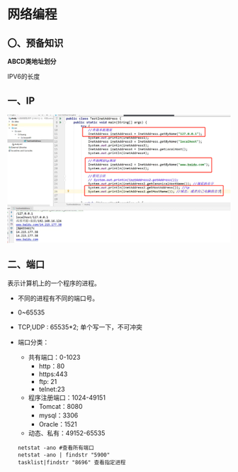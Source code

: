 # 网络编程

## 〇、预备知识

**ABCD类地址划分**

IPV6的长度



##  一、IP

![image-20210125103954009](网络编程.assets/image-20210125103954009.png)



## 二、端口

表示计算机上的一个程序的进程。

- 不同的进程有不同的端口号。

- 0~65535

- TCP,UDP : 65535*2; 单个写一下，不可冲突

- 端口分类：

  - 共有端口：0-1023
    - http：80
    - https:443
    - ftp: 21
    - telnet:23
  - 程序注册端口：1024-49151
    - Tomcat：8080
    - mysql：3306
    - Oracle：1521
  - 动态、私有：49152-65535

  ``` 
  netstat -ano #查看所有端口
  netstat -ano | findstr "5900"
  tasklist|findstr "8696" 查看指定进程
  
  ```

  


